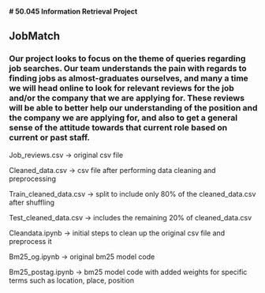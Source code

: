 **# 50.045 Information Retrieval Project**

## JobMatch

### Our project looks to focus on the theme of queries regarding job searches. Our team understands the pain with regards to finding jobs as almost-graduates ourselves, and many a time we will head online to look for relevant reviews for the job and/or the company that we are applying for. These reviews will be able to better help our understanding of the position and the company we are applying for, and also to get a general sense of the attitude towards that current role based on current or past staff.


Job_reviews.csv → original csv file

Cleaned_data.csv → csv file after performing data cleaning and preprocessing

Train_cleaned_data.csv → split to include only 80% of the cleaned_data.csv after shuffling

Test_cleaned_data.csv → includes the remaining 20% of cleaned_data.csv

Cleandata.ipynb → initial steps to clean up the original csv file and preprocess it

Bm25_og.ipynb → original bm25 model code

Bm25_postag.ipynb → bm25 model code with added weights for specific terms such as location, place, position

